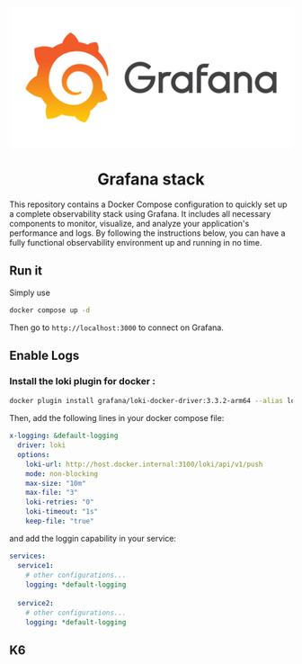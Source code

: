 <p align="center">
<img src="../.github/assets/grafana.png" align="center" width="500" />
    <h1 align="center">Grafana stack</h1>
</p>

This repository contains a Docker Compose configuration to quickly set up a complete observability stack using Grafana. It includes all necessary components to monitor, visualize, and analyze your application's performance and logs. By following the instructions below, you can have a fully functional observability environment up and running in no time.

## Run it

Simply use

```bash
docker compose up -d
```

Then go to `http://localhost:3000` to connect on Grafana.

## Enable Logs

### Install the loki plugin for docker :

```bash
docker plugin install grafana/loki-docker-driver:3.3.2-arm64 --alias loki --grant-all-permissions
```

Then, add the following lines in your docker compose file:

```yaml
x-logging: &default-logging
  driver: loki
  options:
    loki-url: http://host.docker.internal:3100/loki/api/v1/push
    mode: non-blocking
    max-size: "10m"
    max-file: "3"
    loki-retries: "0"
    loki-timeout: "1s"
    keep-file: "true"
```

and add the loggin capability in your service:

```yaml
services:
  service1:
    # other configurations...
    logging: *default-logging

  service2:
    # other configurations...
    logging: *default-logging
```

## K6
